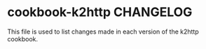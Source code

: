 cookbook-k2http CHANGELOG
==========================

This file is used to list changes made in each version of the k2http cookbook.